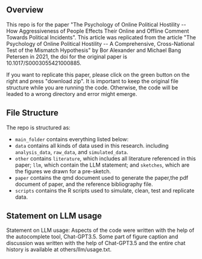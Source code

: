 ## Overview

This repo is for the paper "The Psychology of Online Political Hostility -- How Aggressiveness of People Effects Their Online and Offline Comment Towards Political Incidents". This article was replicated from the article "The Psychology of Online Political Hostility -- A Comprehensive, Cross-National Test of the Mismatch Hypothesis" by Bor Alexander and Michael Bang Petersen in 2021, the doi for the original paper is 10.1017/S0003055421000885.

If you want to replicate this paper, please click on the green button on the right and press "download zip". It is important to keep the original file structure while you are running the code. Otherwise, the code will be leaded to a wrong directory and error might emerge.

## File Structure

The repo is structured as:

-   `main_folder` contains everything listed below:
-   `data` contains all kinds of data used in this research. including `analysis_data`, `raw_data`, and `simulated_data`.
-   `other` contains `literature`, which includes all literature referenced in this paper; `llm`, which contain the LLM statement; and `sketches`, which are the figures we drawn for a pre-sketch. 
-   `paper` contains the qmd document used to generate the paper,the pdf document of paper, and the reference bibliography file. 
-   `scripts` contains the R scripts used to simulate, clean, test and replicate data.

## Statement on LLM usage

Statement on LLM usage: Aspects of the code were written with the help of the autocomplete tool, Chat-GPT3.5. Some part of figure caption and discussion was written with the help of Chat-GPT3.5 and the entire chat history is available at others/llm/usage.txt.
